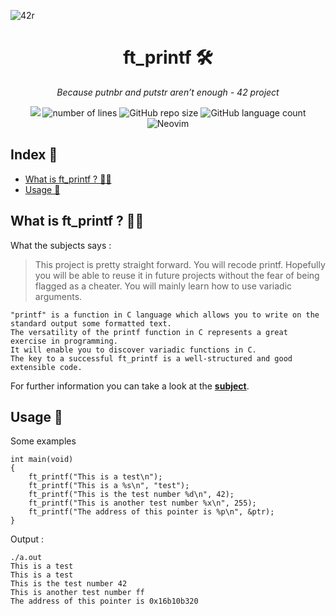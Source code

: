 ![42r](https://github.com/adenord/libft/assets/20702781/a66bf83a-800d-4e1a-9bf3-9d9d821d4070)

<div align=center><h1>ft_printf 🛠️</h1>
<i>Because putnbr and putstr aren’t enough - 42 project</i></div>
<p align="center">
<img src="https://img.shields.io/badge/C-00599C?style=for-the-badge&logo=c&logoColor=white">
<img alt="number of lines" src="https://tokei.rs/b1/github/adenord/libft">
<img alt="GitHub repo size" src="https://img.shields.io/github/repo-size/adenord/libft">
<img alt="GitHub language count" src="https://img.shields.io/github/languages/count/adenord/libft">
<img alt="Neovim" src="https://img.shields.io/badge/NeoVim-%2357A143.svg?&style=for-the-badge&logo=neovim&logoColor=white">
</p>
<h2>Index 📍</h2>
<ul>
  <li><a href="#libft">What is ft_printf ? 👨‍💻</a></li>
  <li><a href="#usage">Usage 👷</a></li>
</ul>

<h2 id="libft">What is ft_printf ? 👨‍💻</h2>
<p>What the subjects says :</p>
<blockquote>
This project is pretty straight forward. You will recode printf. Hopefully you will be able to reuse it in future projects without the fear of being flagged as a cheater. You will mainly learn how to use variadic arguments.
</blockquote>
<div><pre><code>"printf" is a function in C language which allows you to write on the standard output some formatted text.
The versatility of the printf function in C represents a great exercise in programming. 
It will enable you to discover variadic functions in C.
The key to a successful ft_printf is a well-structured and good extensible code.
</code></pre></div>
<p>For further information you can take a look at the <a alt="subject" href="https://github.com/adenord/ft_printf/blob/main/ft_printf.pdf"><strong>subject</strong></a>.</p>
<h2 id="usage">Usage 👷</h2>
<p>Some examples</p>
<div><pre><code>int main(void)
{
    ft_printf("This is a test\n");
    ft_printf("This is a %s\n", "test");
    ft_printf("This is the test number %d\n", 42);
    ft_printf("This is another test number %x\n", 255);
    ft_printf("The address of this pointer is %p\n", &ptr);
}
</code></pre></div>
<p>Output :</p>
<div><pre><code>./a.out
This is a test
This is a test
This is the test number 42
This is another test number ff
The address of this pointer is 0x16b10b320
</code></pre></div>
